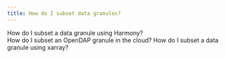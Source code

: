 ```yaml
---
title: How do I subset data granules?
---
```


How do I subset a data granule using Harmony?  
How do I subset an OpenDAP granule in the cloud?
How do I subset a data granule using xarray?  